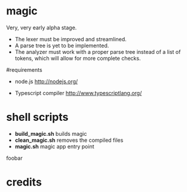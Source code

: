 # magic

Very, very early alpha stage.
* The lexer must be improved and streamlined.
* A parse tree is yet to be implemented.
* The analyzer must work with a proper parse tree instead of a list of tokens, which will allow for more complete checks.

#requirements
* node.js
http://nodejs.org/

* Typescript compiler
http://www.typescriptlang.org/

# shell scripts
* __build_magic.sh__ builds magic
* __clean_magic.sh__ removes the compiled files
* __magic.sh__ magic app entry point

foobar

# credits
